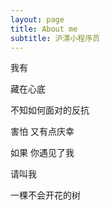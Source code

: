 ```yaml
---
layout: page
title: About me
subtitle: 沪漂小程序员
---
```


我有

藏在心底

不知如何面对的反抗

害怕 又有点庆幸



如果 你遇见了我

请叫我

一棵不会开花的树

